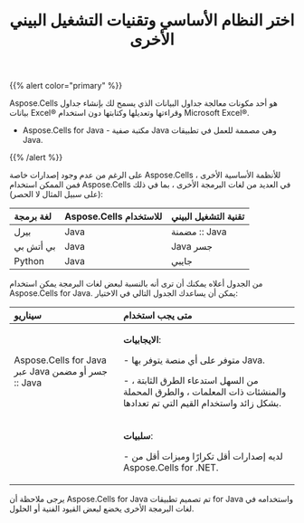 ﻿---
title: اختر النظام الأساسي وتقنيات التشغيل البيني الأخرى
type: docs
weight: 10
url: /ar/java/choose-the-platform-and-other-interoperability-technology/
---
{{% alert color="primary" %}} 

 Aspose.Cells هو أحد مكونات معالجة جداول البيانات الذي يسمح لك بإنشاء جداول بيانات Excel® وقراءتها وتعديلها وكتابتها دون استخدام Microsoft Excel®.

- Aspose.Cells for Java - مكتبة صفية Java وهي مصممة للعمل في تطبيقات Java.

{{% /alert %}} 

 على الرغم من عدم وجود إصدارات خاصة Aspose.Cells للأنظمة الأساسية الأخرى ، فمن الممكن استخدام Aspose.Cells في العديد من لغات البرمجة الأخرى ، بما في ذلك (على سبيل المثال لا الحصر):

|**لغة برمجة** |**Aspose.Cells للاستخدام** |**تقنية التشغيل البيني** |
|:- |:- |:- |
| بيرل|Java | مضمنة :: Java|
| بي أتش بي|Java |Java جسر|
|Python |Java | جايبي|
 من الجدول أعلاه يمكنك أن ترى أنه بالنسبة لبعض لغات البرمجة يمكن استخدام Aspose.Cells for Java. يمكن أن يساعدك الجدول التالي في الاختيار:

|**سيناريو** |**متى يجب استخدام** |
|:- |:- |
| Aspose.Cells for Java عبر Java جسر أو مضمن :: Java|<p>**الايجابيات**:</p><p>- متوفر على أي منصة يتوفر بها Java.</p><p>- من السهل استدعاء الطرق الثابتة ، والمنشئات ذات المعلمات ، والطرق المحملة بشكل زائد واستخدام القيم التي تم تعدادها.</p>|
||<p>**سلبيات**: </p><p>- لديه إصدارات أقل تكرارًا وميزات أقل من Aspose.Cells for .NET.</p>|
 يرجى ملاحظة أن Aspose.Cells for Java تم تصميم تطبيقات for Java واستخدامه في لغات البرمجة الأخرى يخضع لبعض القيود الفنية أو الحلول.
